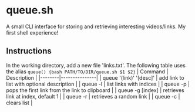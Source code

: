 # queue.sh
A small CLI interface for storing and retrieving interesting videos/links. My first shell experience!

## Instructions
In the working directory, add a new file 'links.txt'. The following table uses the alias `queue() {bash PATH/TO/DIR/queue.sh $1 $2}`
| Command | Description |
|--------|---------------|
| queue '(link)' '[desc]' | add link to list with optional description |
| queue -l | list links with indices |
| queue -p | pops the first link from the link to clipboard |
| queue -g [index] | retrieves link at index, default 1 |
| queue -r | retrieves a random link |
| queue -c | clears list |

